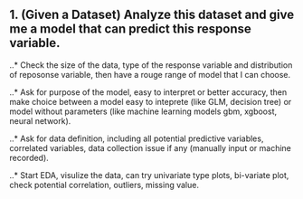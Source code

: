 ## 1. (Given a Dataset) Analyze this dataset and give me a model that can predict this response variable.

..* Check the size of the data, type of the response variable and distribution of reposonse variable, then have a rouge range of model that I can choose.

..* Ask for purpose of the model, easy to interpret or better accuracy, then make choice between a model easy to inteprete (like GLM, decision tree) or model without parameters (like machine learning models gbm, xgboost, neural network).

..* Ask for data definition, including all potential predictive variables, correlated variables, data collection issue if any (manually input or machine recorded).

..* Start EDA, visulize the data, can try univariate type plots, bi-variate plot, check potential correlation, outliers, missing value.
